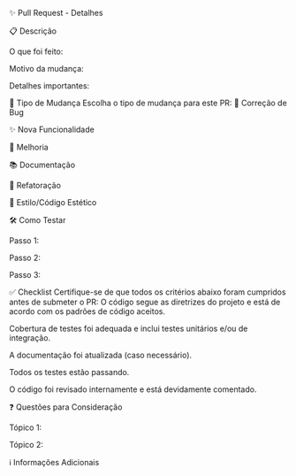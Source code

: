 ✨ Pull Request - Detalhes

📋 Descrição
<!-- Descreva com clareza e precisão as alterações feitas. O que motivou a mudança? Qual problema ou necessidade está sendo resolvido? -->
O que foi feito:

Motivo da mudança:

Detalhes importantes:


🐛 Tipo de Mudança
Escolha o tipo de mudança para este PR:
🐞 Correção de Bug

✨ Nova Funcionalidade

📝 Melhoria

📚 Documentação

🔄 Refatoração

🎨 Estilo/Código Estético



🛠 Como Testar
<!-- Detalhe os passos para garantir que suas mudanças funcionam como esperado. Certifique-se de que seja fácil reproduzir. -->
Passo 1:

Passo 2:

Passo 3:



✅ Checklist
Certifique-se de que todos os critérios abaixo foram cumpridos antes de submeter o PR:
O código segue as diretrizes do projeto e está de acordo com os padrões de código aceitos.

Cobertura de testes foi adequada e inclui testes unitários e/ou de integração.

A documentação foi atualizada (caso necessário).

Todos os testes estão passando.

O código foi revisado internamente e está devidamente comentado.


❓ Questões para Consideração
<!-- Alguma questão ou dúvida que você gostaria de discutir com os revisores? -->

Tópico 1:

Tópico 2:



ℹ️ Informações Adicionais
<!-- Inclua quaisquer detalhes extras ou links úteis para o contexto do PR, como links para tickets de Jira, issues relacionadas ou decisões importantes no processo de implementação. -->